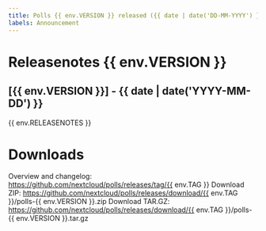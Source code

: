 ```yaml
---
title: Polls {{ env.VERSION }} released ({{ date | date('DD-MM-YYYY') }})
labels: Announcement
---
```

# Releasenotes {{ env.VERSION }}
## [{{ env.VERSION }}] - {{ date | date('YYYY-MM-DD') }}
{{ env.RELEASENOTES }}

# Downloads
Overview and changelog: https://github.com/nextcloud/polls/releases/tag/{{ env.TAG }}
Download ZIP: https://github.com/nextcloud/polls/releases/download/{{ env.TAG }}/polls-{{ env.VERSION }}.zip
Download TAR.GZ: https://github.com/nextcloud/polls/releases/download/{{ env.TAG }}/polls-{{ env.VERSION }}.tar.gz
